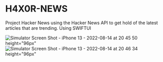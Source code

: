 # H4X0R-NEWS
Project Hacker News using the Hacker News API to get hold of the latest articles that are trending.
Using SWIFTUI 

![Simulator Screen Shot - iPhone 13 - 2022-08-14 at 20 45 50](https://user-images.githubusercontent.com/98054898/184549605-7dfed012-6c9e-4d51-801f-e02c647e71b8.png) height="96px"
![Simulator Screen Shot - iPhone 13 - 2022-08-14 at 20 46 34](https://user-images.githubusercontent.com/98054898/184549603-1f068536-7303-427b-8f6a-3dfc5c9b6197.png) height="96px"

